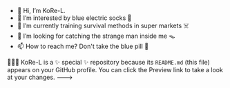 - 👋 Hi, I’m KoRe-L. 
- 👀 I’m interested by blue electric socks 🧦
- 🌱 I’m currently training survival methods in super markets ☠️
- 🧐 I’m looking for catching the strange man inside me 🪤
- 📫 How to reach me? Don't take the blue pill 💊

🥳🕺🤪
KoRe-L is a ✨ special ✨ repository because its `README.md` (this file) appears on your GitHub profile.
You can click the Preview link to take a look at your changes.
--->
